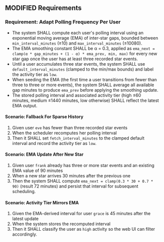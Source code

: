 ## MODIFIED Requirements
### Requirement: Adapt Polling Frequency Per User
- The system SHALL compute each user's polling interval using an exponential moving average (EMA) of inter-star gaps, bounded between `min_interval_minutes` (≥10) and `max_interval_minutes` (≤10080).
- The EMA smoothing constant SHALL be α = 0.3, applied as `ema_next = clamp(α * gap_minutes + (1 - α) * ema_prev, min, max)` for every new star gap once the user has at least three recorded star events.
- Until a user accumulates three star events, the system SHALL use `default_interval_minutes` (clamped to the min/max bounds) and label the activity tier as `low`.
- When seeding the EMA (the first time a user transitions from fewer than three to three or more events), the system SHALL average all available gap minutes to produce `ema_prev` before applying the smoothing update.
- The stored polling interval and associated activity tier (high ≤60 minutes, medium ≤1440 minutes, low otherwise) SHALL reflect the latest EMA output.

#### Scenario: Fallback For Sparse History
1. Given user `eve` has fewer than three recorded star events
2. When the scheduler recomputes her polling interval
3. Then it SHALL set `fetch_interval_minutes` to the clamped default interval and record the activity tier as `low`.

#### Scenario: EMA Update After New Star
1. Given user `frank` already has three or more star events and an existing EMA value of 90 minutes
2. When a new star arrives 30 minutes after the previous one
3. Then the system SHALL compute `ema_next = clamp(0.3 * 30 + 0.7 * 90)` (result 72 minutes) and persist that interval for subsequent scheduling.

#### Scenario: Activity Tier Mirrors EMA
1. Given the EMA-derived interval for user `grace` is 45 minutes after the latest update
2. When the system stores the recomputed interval
3. Then it SHALL classify the user as `high` activity so the web UI can filter accordingly.
